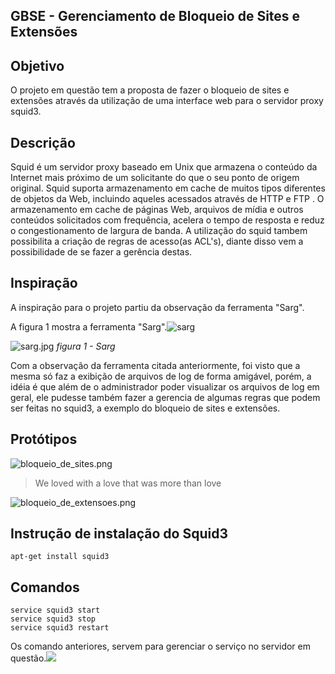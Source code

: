 ## **GBSE - Gerenciamento de Bloqueio de Sites e Extensões**

## Objetivo
O projeto em questão tem a proposta de fazer o bloqueio de sites e extensões através da utilização de uma interface web para o servidor proxy squid3.

## Descrição
Squid é um servidor proxy baseado em Unix que armazena o conteúdo da Internet mais próximo de um solicitante do que o seu ponto de origem original. Squid suporta armazenamento em cache de muitos tipos diferentes de objetos da Web, incluindo aqueles acessados através de HTTP e FTP . O armazenamento em cache de páginas Web, arquivos de mídia e outros conteúdos solicitados com frequência, acelera o tempo de resposta e reduz o congestionamento de largura de banda.
A utilização do squid tambem possibilita a criação de regras de acesso(as ACL's), diante disso vem a possibilidade de se fazer a gerência destas.

## Inspiração

A inspiração para o projeto partiu da observação da ferramenta "Sarg".

A figura 1 mostra a ferramenta "Sarg".![sarg]({{site.baseurl}}//sarg.jpg)

![sarg.jpg]({{site.baseurl}}/sarg.jpg) _figura 1 - Sarg_

Com a observação da ferramenta citada anteriormente, foi visto que a mesma só faz a exibição de arquivos de log de forma amigável, porém, a idéia é que além de o administrador poder visualizar os arquivos de log em geral, ele pudesse também fazer a gerencia de algumas regras que podem ser feitas no squid3, a exemplo do bloqueio de sites e extensões. 

## Protótipos

![bloqueio_de_sites.png]({{site.baseurl}}/bloqueio_de_sites.png)
> We loved with a love that was more than love

![bloqueio_de_extensoes.png]({{site.baseurl}}/bloqueio_de_extensoes.png)

## Instrução de instalação do Squid3
	apt-get install squid3
    
## Comandos

	service squid3 start
	service squid3 stop
	service squid3 restart
    
Os comando anteriores, servem para gerenciar o serviço no servidor em questão.![]({{site.baseurl}}/)

